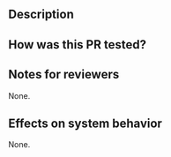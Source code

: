 ## Description

## How was this PR tested?

## Notes for reviewers

None.

## Effects on system behavior

None.
